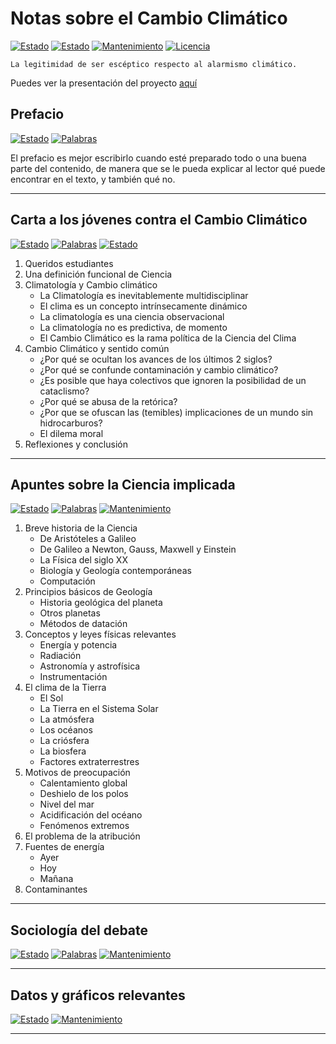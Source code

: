 # Notas sobre el Cambio Climático

[![Estado](https://img.shields.io/badge/ESTADO-Borrador-lightgrey.svg)](https://github.com/Eclectikus/notascc)
[![Estado](https://img.shields.io/badge/-Trabajo%20en%20proceso-orange.svg)](https://github.com/Eclectikus/notascc)
[![Mantenimiento](https://img.shields.io/badge/Sugerencias-si-green.svg)](https://github.com/Eclectikus/notascc/issues)
[![Licencia](https://img.shields.io/badge/-CC%20BY%204.0-blue.svg)](https://creativecommons.org/licenses/by/4.0/deed.es)

`La legitimidad de ser escéptico respecto al alarmismo climático.`

Puedes ver la presentación del proyecto [aquí](https://eclectikus.github.io/notascc/)

## Prefacio

[![Estado](https://img.shields.io/badge/-Pendiente-lightgrey.svg)](https://github.com/Eclectikus)
[![Palabras](https://img.shields.io/badge/Palabras%20aprox.-500-blueviolet.svg)](https://github.com/Eclectikus)

El prefacio es mejor escribirlo cuando esté preparado todo o una buena parte del contenido, de manera que se le pueda explicar al lector qué puede encontrar en el texto, y también qué no.

---

## Carta a los jóvenes contra el Cambio Climático

[![Estado](https://img.shields.io/badge/Progreso-Avanzado-green.svg)](https://github.com/Eclectikus)
[![Palabras](https://img.shields.io/badge/Palabras%20aprox.-6000-blueviolet.svg)](https://github.com/Eclectikus)
[![Estado](https://img.shields.io/badge/Publicado-green.svg)](https://eclectikus.github.io/cartaestudiantesccc/)

1. Queridos estudiantes
2. Una definición funcional de Ciencia
3. Climatología y Cambio climático
   * La Climatología es inevitablemente multidisciplinar
   * El clima es un concepto intrínsecamente dinámico
   * La climatología es una ciencia observacional
   * La climatología no es predictiva, de momento
   * El Cambio Climático es la rama política de la Ciencia del Clima
4. Cambio Climático y sentido común
   * ¿Por qué se ocultan los avances de los últimos 2 siglos?
   * ¿Por qué se confunde contaminación y cambio climático?
   * ¿Es posible que haya colectivos que ignoren la posibilidad de un cataclismo?
   * ¿Por qué se abusa de la retórica?
   * ¿Por que se ofuscan las (temibles) implicaciones de un mundo sin hidrocarburos?
   * El dilema moral
5. Reflexiones y conclusión

---

## Apuntes sobre la Ciencia implicada

[![Estado](https://img.shields.io/badge/ESTADO-Planificaci%C3%B3n-orange.svg)](https://github.com/Eclectikus/notascc)
[![Palabras](https://img.shields.io/badge/Palabras%20aprox.-30000-blueviolet.svg)](https://github.com/Eclectikus)
[![Mantenimiento](https://img.shields.io/badge/Sugerencias-si-green.svg)](https://github.com/Eclectikus/notascc/issues)

1. Breve historia de la Ciencia
   * De Aristóteles a Galileo
   * De Galileo a Newton, Gauss, Maxwell y Einstein
   * La Física del siglo XX
   * Biología y Geología contemporáneas
   * Computación
2. Principios básicos de Geología
   * Historia geológica del planeta
   * Otros planetas
   * Métodos de datación
3. Conceptos y leyes físicas relevantes
   * Energía y potencia
   * Radiación
   * Astronomía y astrofísica
   * Instrumentación
4. El clima de la Tierra
   * El Sol
   * La Tierra en el Sistema Solar
   * La atmósfera
   * Los océanos
   * La criósfera
   * La biosfera
   * Factores extraterrestres
5. Motivos de preocupación
   * Calentamiento global
   * Deshielo de los polos
   * Nivel del mar
   * Acidificación del océano
   * Fenómenos extremos
6. El problema de la atribución
7. Fuentes de energía
   * Ayer
   * Hoy
   * Mañana
8. Contaminantes

---

## Sociología del debate

[![Estado](https://img.shields.io/badge/ESTADO-Sin%20tocar-red.svg)](https://github.com/Eclectikus/notascc)
[![Palabras](https://img.shields.io/badge/Palabras%20aprox.-15000-blueviolet.svg)](https://github.com/Eclectikus)
[![Mantenimiento](https://img.shields.io/badge/Sugerencias-si-green.svg)](https://github.com/Eclectikus/notascc/issues)

---

## Datos y gráficos relevantes

[![Estado](https://img.shields.io/badge/ESTADO-Sin%20tocar-red.svg)](https://github.com/Eclectikus/notascc)
[![Mantenimiento](https://img.shields.io/badge/Sugerencias-si-green.svg)](https://github.com/Eclectikus/notascc/issues)

---
